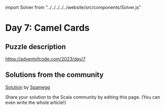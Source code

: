 import Solver from "../../../../../website/src/components/Solver.js"

# Day 7: Camel Cards

## Puzzle description

https://adventofcode.com/2023/day/7

## Solutions from the community
[Solution](https://github.com/spamegg1/advent-of-code-2023-scala/blob/solutions/07.worksheet.sc#L132) by [Spamegg](https://github.com/spamegg1)

Share your solution to the Scala community by editing this page. (You can even write the whole article!)
